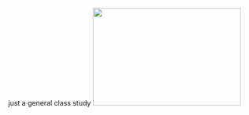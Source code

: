 just a general class study
<img height="200" src="D:\Git\mingw64\share\git\git-for-windows.ico" width="300"/>